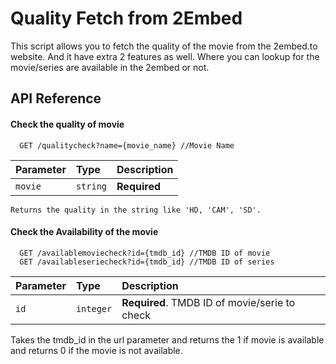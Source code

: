 
# Quality Fetch from 2Embed

This script allows you to fetch the quality of the movie from the 
2embed.to website. And it have extra 2 features as well. Where you 
can lookup for the movie/series are available in the 2embed or not.





## API Reference

#### Check the quality of movie

```http
  GET /qualitycheck?name={movie_name} //Movie Name
```

| Parameter | Type     | Description                |
| :-------- | :------- | :------------------------- |
| `movie` | `string` | **Required** |


    Returns the quality in the string like 'HD, 'CAM', 'SD'.

    
#### Check the Availability of the movie

```http
  GET /availablemoviecheck?id={tmdb_id} //TMDB ID of movie
  GET /availableseriecheck?id={tmdb_id} //TMDB ID of series
```

| Parameter | Type     | Description                       |
| :-------- | :------- | :-------------------------------- |
| `id`      | `integer` | **Required**. TMDB ID of movie/serie to check |


Takes the tmdb_id in the url parameter and returns the 1 if movie is
available and returns 0 if the movie is not available. 

